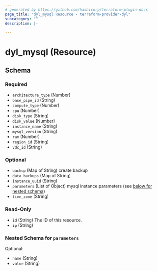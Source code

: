 ```yaml
---
# generated by https://github.com/hashicorp/terraform-plugin-docs
page_title: "dyl_mysql Resource - terraform-provider-dyl"
subcategory: ""
description: |-
  
---
```


# dyl_mysql (Resource)





<!-- schema generated by tfplugindocs -->
## Schema

### Required

- `architecture_type` (Number)
- `base_pipe_id` (String)
- `compute_type` (Number)
- `cpu` (Number)
- `disk_type` (String)
- `disk_value` (Number)
- `instance_name` (String)
- `mysql_version` (String)
- `ram` (Number)
- `region_id` (String)
- `vdc_id` (String)

### Optional

- `backup` (Map of String) create backup
- `data_backups` (Map of String)
- `instance_uuid` (String)
- `parameters` (List of Object) mysql instance parameters (see [below for nested schema](#nestedatt--parameters))
- `time_zone` (String)

### Read-Only

- `id` (String) The ID of this resource.
- `ip` (String)

<a id="nestedatt--parameters"></a>
### Nested Schema for `parameters`

Optional:

- `name` (String)
- `value` (String)
